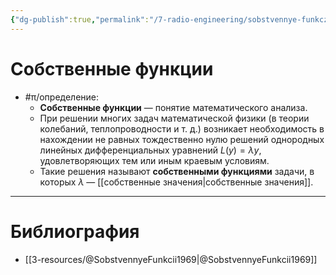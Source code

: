 ```yaml
---
{"dg-publish":true,"permalink":"/7-radio-engineering/sobstvennye-funkczii/","title":"Собственные функции"}
---
```



# Собственные функции

- #π/определение:
	- **Собственные функции** — понятие математического анализа.
	- При решении многих задач математической физики (в теории колебаний, теплопроводности и т. д.) возникает необходимость в нахождении не равных тождественно нулю решений однородных линейных дифференциальных уравнений $L(y)=\lambda y$, удовлетворяющих тем или иным краевым условиям. 
	- Такие решения называют **собственными функциями** задачи, в которых $\lambda$ — [[собственные значения\|собственные значения]].

---

# Библиография

- [[3-resources/@SobstvennyeFunkcii1969\|@SobstvennyeFunkcii1969]]